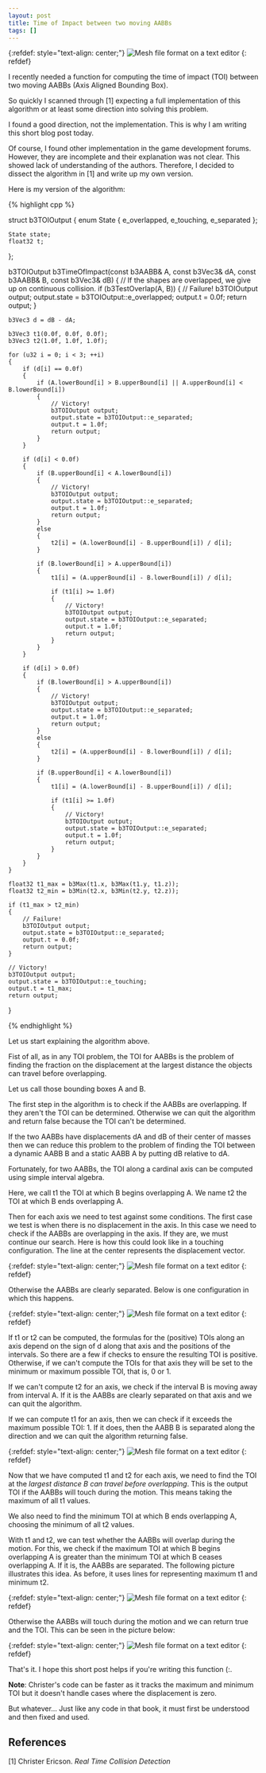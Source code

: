 ```yaml
---
layout: post
title: Time of Impact between two moving AABBs
tags: []
---
```


{:refdef: style="text-align: center;"}
![Mesh file format on a text editor](/assets/touching_1.png) 
{: refdef}

I recently needed a function for computing the time of impact (TOI) between two moving AABBs (Axis Aligned Bounding Box). 

So quickly I scanned through [1] expecting a full implementation of this algorithm or at least some direction into solving this problem.

I found a good direction, not the implementation. This is why I am writing this short blog post today. 

Of course, I found other implementation in the game development forums. However, they are incomplete and their explanation was not clear. This showed lack of understanding of 
the authors. Therefore, I decided to dissect the algorithm in [1] and write up my own version.

Here is my version of the algorithm:

{% highlight cpp %}

struct b3TOIOutput
{
	enum State
	{
		e_overlapped,
		e_touching,
		e_separated
	};

	State state;
	float32 t;
};

b3TOIOutput b3TimeOfImpact(const b3AABB& A, const b3Vec3& dA, const b3AABB& B, const b3Vec3& dB)
{
	// If the shapes are overlapped, we give up on continuous collision.
	if (b3TestOverlap(A, B))
	{
		// Failure!
		b3TOIOutput output;
		output.state = b3TOIOutput::e_overlapped;
		output.t = 0.0f;
		return output;
	}
	
	b3Vec3 d = dB - dA;

	b3Vec3 t1(0.0f, 0.0f, 0.0f);
	b3Vec3 t2(1.0f, 1.0f, 1.0f);

	for (u32 i = 0; i < 3; ++i)
	{
		if (d[i] == 0.0f)
		{
			if (A.lowerBound[i] > B.upperBound[i] || A.upperBound[i] < B.lowerBound[i])
			{
				// Victory!
				b3TOIOutput output;
				output.state = b3TOIOutput::e_separated;
				output.t = 1.0f;
				return output;
			}
		}

		if (d[i] < 0.0f)
		{
			if (B.upperBound[i] < A.lowerBound[i])
			{
				// Victory!
				b3TOIOutput output;
				output.state = b3TOIOutput::e_separated;
				output.t = 1.0f;
				return output;
			}
			else
			{
				t2[i] = (A.lowerBound[i] - B.upperBound[i]) / d[i];
			}
		
			if (B.lowerBound[i] > A.upperBound[i])
			{
				t1[i] = (A.upperBound[i] - B.lowerBound[i]) / d[i];
				
				if (t1[i] >= 1.0f)
				{
					// Victory!
					b3TOIOutput output;
					output.state = b3TOIOutput::e_separated;
					output.t = 1.0f;
					return output;
				}
			}
		}

		if (d[i] > 0.0f)
		{	
			if (B.lowerBound[i] > A.upperBound[i])
			{
				// Victory!
				b3TOIOutput output;
				output.state = b3TOIOutput::e_separated;
				output.t = 1.0f;
				return output;
			}
			else
			{
				t2[i] = (A.upperBound[i] - B.lowerBound[i]) / d[i];
			}
		
			if (B.upperBound[i] < A.lowerBound[i])
			{
				t1[i] = (A.lowerBound[i] - B.upperBound[i]) / d[i];

				if (t1[i] >= 1.0f)
				{
					// Victory!
					b3TOIOutput output;
					output.state = b3TOIOutput::e_separated;
					output.t = 1.0f;
					return output;
				}
			}
		}
	}

	float32 t1_max = b3Max(t1.x, b3Max(t1.y, t1.z));
	float32 t2_min = b3Min(t2.x, b3Min(t2.y, t2.z));

	if (t1_max > t2_min)
	{
		// Failure!
		b3TOIOutput output;
		output.state = b3TOIOutput::e_separated;
		output.t = 0.0f;
		return output;
	}

	// Victory!
	b3TOIOutput output;
	output.state = b3TOIOutput::e_touching;
	output.t = t1_max;
	return output;
}

{% endhighlight %}

Let us start explaining the algorithm above.

Fist of all, as in any TOI problem, the TOI for AABBs is the problem of finding the fraction on the displacement at the largest distance the objects can travel before overlapping. 

Let us call those bounding boxes A and B. 

The first step in the algorithm is to check if the AABBs are overlapping. If they aren't the TOI can be 
determined. Otherwise we can quit the algorithm and return false because the TOI can't be determined.

If the two AABBs have displacements dA and dB of their center of masses then we can reduce this problem to the problem of finding the TOI 
between a dynamic AABB B and a static AABB A by putting dB relative to dA.

Fortunately, for two AABBs, the TOI along a cardinal axis can be computed using simple interval algebra. 

Here, we call t1 the TOI at which B begins overlapping A. We name t2 the TOI at which B ends overlapping A.

Then for each axis we need to test against some conditions. 
The first case we test is when there is no displacement in the axis. In this case we need to check if the AABBs are overlapping in the axis. 
If they are, we must continue our search. Here is how this could look like in a touching configuration. 
The line at the center represents the displacement vector.

{:refdef: style="text-align: center;"}
![Mesh file format on a text editor](/assets/touching_3.png) 
{: refdef}

Otherwise the AABBs are clearly separated. Below is one configuration in which this happens.

{:refdef: style="text-align: center;"}
![Mesh file format on a text editor](/assets/separating_2.png) 
{: refdef}

If t1 or t2 can be computed, the formulas for the (positive) TOIs along an axis depend on the sign of d 
along that axis and the positions of the intervals. So there are a few if checks to ensure the resulting TOI is positive. 
Otherwise, if we can't compute the TOIs for that axis they will be set to the minimum or maximum possible TOI, that is, 0 or 1.

If we can't compute t2 for an axis, we check if the interval B is moving away from interval A. If it is the AABBs are clearly 
separated on that axis and we can quit the algorithm.

If we can compute t1 for an axis, then we can check if it exceeds the maximum possible TOI: 1. If it does, then the AABB B is separated along the direction and 
we can quit the algorithm returning false.

{:refdef: style="text-align: center;"}
![Mesh file format on a text editor](/assets/separating_3.png) 
{: refdef}

Now that we have computed t1 and t2 for each axis, we need to find the TOI at the *largest distance B can travel before overlapping*. 
This is the output TOI if the AABBs will touch during the motion. This means taking the maximum of all t1 values.

We also need to find the minimum TOI at which B ends overlapping A, choosing the minimum of all t2 values.

With t1 and t2, we can test whether the AABBs will overlap during the motion. 
For this, we check if the maximum TOI at which B begins overlapping A is greater than the minimum TOI at which B ceases overlapping A. 
If it is, the AABBs are separated. 
The following picture illustrates this idea. As before, it uses lines for representing maximum t1 and minimum t2. 

{:refdef: style="text-align: center;"}
![Mesh file format on a text editor](/assets/separating_1.png) 
{: refdef}

Otherwise the AABBs will touch during the motion and we can return true and the TOI. This can be seen in the picture below:

{:refdef: style="text-align: center;"}
![Mesh file format on a text editor](/assets/touching_2.png) 
{: refdef}

That's it. I hope this short post helps if you're writing this function (:. 

**Note**: Christer's code can be faster as it tracks the maximum and minimum TOI but it doesn't handle cases where the displacement is zero. 

But whatever... Just like any code in that book, it must first be understood and then fixed and used.

## References

[1] Christer Ericson. *Real Time Collision Detection*